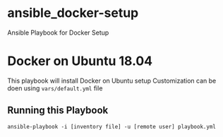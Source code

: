 # ansible_docker-setup
Ansible Playbook for Docker Setup 

# Docker on Ubuntu 18.04

This playbook will install Docker on Ubuntu setup
Customization can be doen using `vars/default.yml` file

## Running this Playbook

```command
ansible-playbook -i [inventory file] -u [remote user] playbook.yml
```